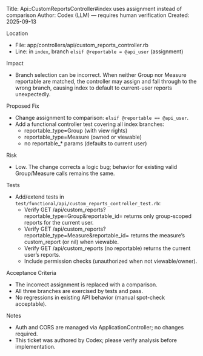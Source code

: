 Title: Api::CustomReportsController#index uses assignment instead of comparison
Author: Codex (LLM) — requires human verification
Created: 2025-09-13

Location
- File: app/controllers/api/custom_reports_controller.rb
- Line: in `index`, branch `elsif @reportable = @api_user` (assignment)

Impact
- Branch selection can be incorrect. When neither Group nor Measure reportable are matched, the controller may assign and fall through to the wrong branch, causing index to default to current-user reports unexpectedly.

Proposed Fix
- Change assignment to comparison: `elsif @reportable == @api_user`.
- Add a functional controller test covering all index branches:
  - reportable_type=Group (with view rights)
  - reportable_type=Measure (owned or viewable)
  - no reportable_* params (defaults to current user)

Risk
- Low. The change corrects a logic bug; behavior for existing valid Group/Measure calls remains the same.

Tests
- Add/extend tests in `test/functional/api/custom_reports_controller_test.rb`:
  - Verify GET /api/custom_reports?reportable_type=Group&reportable_id=<id> returns only group-scoped reports for the current user.
  - Verify GET /api/custom_reports?reportable_type=Measure&reportable_id=<id> returns the measure’s custom_report (or nil) when viewable.
  - Verify GET /api/custom_reports (no reportable) returns the current user’s reports.
  - Include permission checks (unauthorized when not viewable/owner).

Acceptance Criteria
- The incorrect assignment is replaced with a comparison.
- All three branches are exercised by tests and pass.
- No regressions in existing API behavior (manual spot-check acceptable).

Notes
- Auth and CORS are managed via ApplicationController; no changes required.
- This ticket was authored by Codex; please verify analysis before implementation.

